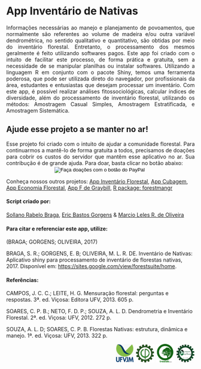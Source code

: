 
# App Inventário de Nativas

<div style="text-align:justify">
Informações necessárias ao manejo e planejamento de povoamentos, que normalmente são referentes ao volume de madeira e/ou outra variável dendrométrica, no sentido qualitativo e quantitativo, são obtidas por meio do inventário florestal. Entretanto, o processamento dos mesmos geralmente é feito utilizando softwares pagos. Este app foi criado com o intuito de facilitar este processo, de forma prática e gratuita, sem a necessidade de se manipular planilhas ou instalar softwares. Utilizando a linguagem R em conjunto com o pacote Shiny, temos uma ferramenta poderosa, que pode ser utilizada direto do navegador, por profissionais da área, estudantes e entusiastas que desejam processar um inventário.
Com este app, é possível realizar análises fitossociológicas, calcular índices de diversidade, além do processamento de inventário florestal, utilizando os métodos: Amostragem Casual Simples, Amostragem Estratificada, e Amostragem Sistemática.
</div>

## Ajude esse projeto a se manter no ar!

<div style="text-align:justify">
Esse projeto foi criado com o intuito de ajudar a comunidade florestal. Para continuarmos a mantê-lo de forma gratuita a todos,
precisamos de doações para cobrir os custos do servidor que mantêm esse aplicativo no ar. Sua contribução é de grande ajuda.
Para doar, basta clicar no botão abaixo:
</div>

<div style="text-align:center">
<form action="https://www.paypal.com/cgi-bin/webscr" method="post" target="_top">
<input type="hidden" name="cmd" value="_s-xclick" />
<input type="hidden" name="hosted_button_id" value="JVF7VGRMANRC6" />
<input type="image" src="https://www.paypalobjects.com/pt_BR/BR/i/btn/btn_donateCC_LG.gif" border="0" name="submit" title="PayPal - The safer, easier way to pay online!" alt="Faça doações com o botão do PayPal" />
<img alt="" border="0" src="https://www.paypal.com/pt_BR/i/scr/pixel.gif" width="1" height="1" />
</form>
</div>

Conheça nossos outros projetos:
[App Inventário Florestal](http://34.234.76.169/shiny/inventario_app/),
[App Cubagem](http://34.234.76.169/shiny/cubagem_app/),
[App Economia Florestal](http://34.234.76.169/shiny/forest_economy_app/),
[App F de Graybill](http://34.234.76.169/shiny/graybill_app/),
[R package: forestmangr](https://github.com/sollano/forestmangr#readme)

#### Script criado por:

[Sollano Rabelo Braga](http://lattes.cnpq.br/7271838547135276 "Curriculum Lattes"), [Eric Bastos Gorgens](http://lattes.cnpq.br/2266409430041146 "Curriculum Lattes") &
[Marcio Leles R. de Oliveira](http://lattes.cnpq.br/1808132114787261 "Curriculum Lattes")

#### Para citar e referenciar este app, utilize:

(BRAGA; GORGENS; OLIVEIRA, 2017)

BRAGA, S. R.; GORGENS, E. B; OLIVEIRA, M. L. R. DE. Inventário de Nativas: Aplicativo shiny para processamento de inventário de florestas nativas, 2017. Disponível em: <https://sites.google.com/view/forestsuite/home>.

#### Referências:

CAMPOS, J. C. C.; LEITE, H. G. Mensuração florestal: perguntas e respostas. 3ª. ed. Viçosa: Editora UFV, 2013. 605 p.

SOARES, C. P. B.; NETO, F. D. P.; SOUZA, A. L. D. Dendrometria e Inventário Florestal. 2ª. ed. Viçosa: UFV, 2012. 272 p.

SOUZA, A. L. D; SOARES, C. P. B. Florestas Nativas: estrutura, dinâmica e manejo. 1ª. ed. Viçosa: UFV, 2013. 322 p.

<div style="text-align:right">
<a href="http://www.ufvjm.edu.br/"><img src="www/UFVJM_logo2.png" width="50" height="50"/></a>
<img src="www/EF_logo.png" width="50" height="50" />
<a href="https://sites.google.com/view/treelab-ufvjm"><img src="www/LAB_logo.png" width="50" height="50" /></a>
<a href="http://marcioromarco.webnode.com/"><img src="www/GEMMF_logo2.png" width="50" height="50"/> </a>
</div>

